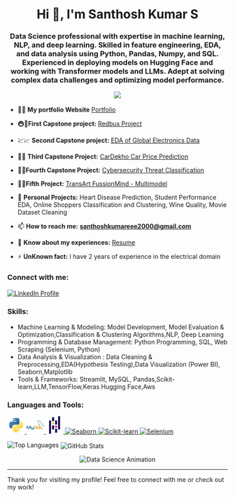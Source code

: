 <h1 align="center">Hi 👋, I'm Santhosh Kumar S</h1>
<h3 align="center">Data Science professional with expertise in machine learning, NLP, and deep learning. Skilled in feature engineering, EDA, and data analysis using Python, Pandas, Numpy, and SQL. Experienced in deploying models on Hugging Face and working with Transformer models and LLMs. Adept at solving complex data challenges and optimizing model performance.</h3>

<p align="center">
  <img src="https://media.giphy.com/media/3oKIPEqDGUULpEU0aQ/giphy.gif" width="450">
</p>

- 🛄💼 **My portfolio Website** [Portfolio](https://santhoshportfolio.wixsite.com/portfolio)

- 🚇🚎**First Capstone project:** [Redbus Project](https://github.com/SanthoshKumarS13/Rebbus-Project-1)

- 💹📈 **Second Capstone project:** [EDA of Global Electronics Data](https://github.com/SanthoshKumarS13/EDA_of_Global_Electronics_Data---Project-2)

- 🚗💵 **Third Capstone Project:** [CarDekho Car Price Prediction](https://github.com/SanthoshKumarS13/Car_Deheko---Vehicle-price-Prediction_-Regression_Algorithm-----Project-3)

- 🔐🪪**Fourth Capstone Project:** [Cybersecurity Threat Classification](https://github.com/SanthoshKumarS13/Microsoft_cybersecurity_Threat_Classification)

- 🔐🪪**Fifth Project:** [TransArt FussionMind - Multimodel](https://github.com/SanthoshKumarS13/AI-FusionMind_Multimodel)

- 🌱 **Personal Projects:** Heart Disease Prediction, Student Performance EDA, Online Shoppers Classification and Clustering, Wine Quality, Movie Dataset Cleaning
  
- 📫 **How to reach me:** **santhoshkumareee2000@gmail.com**

- 📄 **Know about my experiences:** [Resume](https://drive.google.com/file/d/1KFAhoy24DsnXtbZ62xrDslS3Uw8Q9Q9K/view?usp=sharing)

- ⚡ **UnKnown fact:** I have 2 years of experience in the electrical domain

<h3 align="left">Connect with me:</h3>
<p align="left">
<a href="https://linkedin.com/in/www.linkedin.com/in/santhosh-kumar-selvam-015705184" target="blank"><img align="center" src="https://raw.githubusercontent.com/rahuldkjain/github-profile-readme-generator/master/src/images/icons/Social/linked-in-alt.svg" alt="LinkedIn Profile" height="30" width="40" /></a>
</p>

<h3 align="left">Skills:</h3>
<ul>
  <li>Machine Learning & Modeling: Model Development, Model Evaluation & Optimization,Classification & Clustering Algorithms,NLP, Deep Learning</li>
  <li>Programming & Database Management: Python Programming, SQL, Web Scraping (Selenium, Python)</li>
  <li>Data Analysis & Visualization : Data Cleaning & Preprocessing,EDA(Hypothesis Testing),Data
 Visualization (Power BI), Seaborn,Matplotlib</li>
  <li>Tools & Frameworks: Streamlit, MySQL, Pandas,Scikit-learn,LLM,TensorFlow,Keras
 Hugging Face,Aws</li>
</ul>

<h3 align="left">Languages and Tools:</h3>
<p align="left"> 
  <a href="https://www.python.org" target="_blank" rel="noreferrer"> <img src="https://raw.githubusercontent.com/devicons/devicon/master/icons/python/python-original.svg" alt="Python" width="40" height="40"/> </a> 
  <a href="https://www.mysql.com/" target="_blank" rel="noreferrer"> <img src="https://raw.githubusercontent.com/devicons/devicon/master/icons/mysql/mysql-original-wordmark.svg" alt="MySQL" width="40" height="40"/> </a> 
  <a href="https://pandas.pydata.org/" target="_blank" rel="noreferrer"> <img src="https://raw.githubusercontent.com/devicons/devicon/2ae2a900d2f041da66e950e4d48052658d850630/icons/pandas/pandas-original.svg" alt="Pandas" width="40" height="40"/> </a> 
  <a href="https://seaborn.pydata.org/" target="_blank" rel="noreferrer"> <img src="https://seaborn.pydata.org/_images/logo-mark-lightbg.svg" alt="Seaborn" width="40" height="40"/> </a> 
  <a href="https://scikit-learn.org/" target="_blank" rel="noreferrer"> <img src="https://upload.wikimedia.org/wikipedia/commons/0/05/Scikit_learn_logo_small.svg" alt="Scikit-learn" width="40" height="40"/> </a> 
  <a href="https://www.selenium.dev" target="_blank" rel="noreferrer"> <img src="https://raw.githubusercontent.com/detain/svg-logos/780f25886640cef088af994181646db2f6b1a3f8/svg/selenium-logo.svg" alt="Selenium" width="40" height="40"/> </a> 
</p>

<p><img align="left" src="https://github-readme-stats.vercel.app/api/top-langs?username=santhoshkumars13&show_icons=true&locale=en&layout=compact" alt="Top Languages" /></p>

<p>&nbsp;<img align="center" src="https://github-readme-stats.vercel.app/api?username=santhoshkumars13&show_icons=true&locale=en" alt="GitHub Stats" /></p>

<p align="center">
  <img src="https://media3.giphy.com/media/v1.Y2lkPTc5MGI3NjExd2VkbXlvMGg0eWNxc2w3ZDR4ZmUxaHM3ZjBoY3plaml1azg5bXYxdyZlcD12MV9pbnRlcm5hbF9naWZfYnlfaWQmY3Q9Zw/4FQMuOKR6zQRO/200.webp" width="400" alt="Data Science Animation">
</p>

---

Thank you for visiting my profile! Feel free to connect with me or check out my work!

